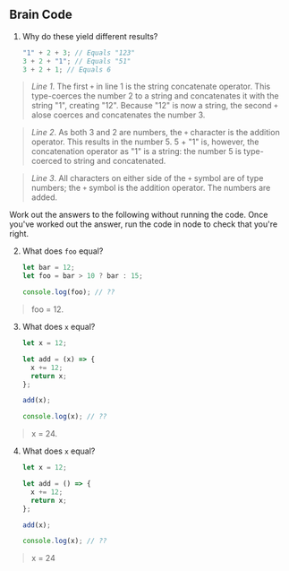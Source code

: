 ## Brain Code

1. Why do these yield different results?

   ```javascript
   "1" + 2 + 3; // Equals "123"
   3 + 2 + "1"; // Equals "51"
   3 + 2 + 1; // Equals 6
   ```

> _Line 1_. The first `+` in line 1 is the string concatenate operator. This type-coerces the number 2 to a string and concatenates it with the string "1", creating "12". Because "12" is now a string, the second `+` alose coerces and concatenates the number 3.

> _Line 2_. As both 3 and 2 are numbers, the `+` character is the addition operator. This results in the number 5. 5 + "1" is, however, the concatenation operator as "1" is a string: the number 5 is type-coerced to string and concatenated.

> _Line 3_. All characters on either side of the `+` symbol are of type numbers; the `+` symbol is the addition operator. The numbers are added.

Work out the answers to the following without running the code. Once you've worked out the answer, run the code in node to check that you're right.

2. What does `foo` equal?

   ```javascript
   let bar = 12;
   let foo = bar > 10 ? bar : 15;

   console.log(foo); // ??
   ```

> foo = 12.

3. What does `x` equal?

   ```javascript
   let x = 12;

   let add = (x) => {
     x += 12;
     return x;
   };

   add(x);

   console.log(x); // ??
   ```

> x = 24.

4. What does `x` equal?

   ```javascript
   let x = 12;

   let add = () => {
     x += 12;
     return x;
   };

   add(x);

   console.log(x); // ??
   ```

> x = 24
